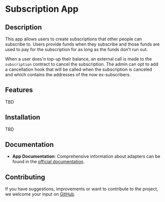 # Subscription App

## Description

This app allows users to create subscriptions that other people can subscribe to. Users provide funds when they subscribe and those funds are used to pay for the subscription for as long as the funds don't run out.

When a user does'n top-up their balance, an external call is made to the `subscription` contract to cancel the subscription. The admin can opt to add a cancellation hook that will be called when the subscription is canceled and which contains the addresses of the now ex-subscribers.


## Features
TBD

## Installation
TBD

## Documentation

- **App Documentation**: Comprehensive information about adapters can be found in the [official documentation](https://docs.abstract.money/3_framework/6_module_types.html#apps).

## Contributing

If you have suggestions, improvements or want to contribute to the project, we welcome your input on [GitHub](https://github.com/AbstractSDK/abstract).

